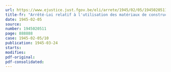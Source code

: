 ```yaml
---
url: https://www.ejustice.just.fgov.be/eli/arrete/1945/02/05/1945020511/justel
title-fr: "Arrêté-Loi relatif à l'utilisation des matériaux de construction (abrogé par AL 03-02-1947, art. 9)"
date: 1945-02-05
source:
number: 1945020511
page: 888888
case: 1945-02-05/10
publication: 1945-03-24
starts:
modifies:
pdf-original:
pdf-consolidated:
---
```


